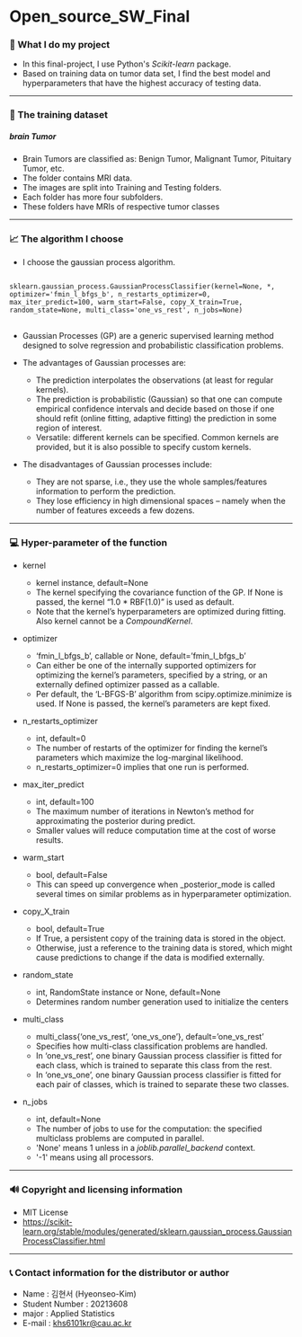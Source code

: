 # Open_source_SW_Final



### 🤷‍ What I do my project
- In this final-project, I use Python's *Scikit-learn* package.
- Based on training data on tumor data set, I find the best model and hyperparameters that have the highest accuracy of testing data.

-------------

### 🧾 The training dataset
##### brain Tumor
- Brain Tumors are classified as: Benign Tumor, Malignant Tumor, Pituitary Tumor, etc.
- The folder contains MRI data.
- The images are split into Training and Testing folders.
- Each folder has more four subfolders. 
- These folders have MRIs of respective tumor classes

-------------

### 📈 The algorithm I choose 
- I choose the gaussian process algorithm.

<pre>
<code>
sklearn.gaussian_process.GaussianProcessClassifier(kernel=None, *, optimizer='fmin_l_bfgs_b', n_restarts_optimizer=0, max_iter_predict=100, warm_start=False, copy_X_train=True, random_state=None, multi_class='one_vs_rest', n_jobs=None)
</code>
</pre>

- Gaussian Processes (GP) are a generic supervised learning method designed to solve regression and probabilistic classification problems.
- The advantages of Gaussian processes are:
  * The prediction interpolates the observations (at least for regular kernels).
  * The prediction is probabilistic (Gaussian) so that one can compute empirical confidence intervals and decide based on those if one should refit (online fitting, adaptive fitting) the prediction in some region of interest.
  * Versatile: different kernels can be specified. Common kernels are provided, but it is also possible to specify custom kernels.

- The disadvantages of Gaussian processes include:
  * They are not sparse, i.e., they use the whole samples/features information to perform the prediction.
  * They lose efficiency in high dimensional spaces – namely when the number of features exceeds a few dozens.
  
-------------  

### 💻 Hyper-parameter of the function
- kernel
  * kernel instance, default=None
  * The kernel specifying the covariance function of the GP. If None is passed, the kernel “1.0 * RBF(1.0)” is used as default.
  * Note that the kernel’s hyperparameters are optimized during fitting. Also kernel cannot be a *CompoundKernel*.

- optimizer
  * ‘fmin_l_bfgs_b’, callable or None, default=’fmin_l_bfgs_b’
  * Can either be one of the internally supported optimizers for optimizing the kernel’s parameters, specified by a string, or an externally defined optimizer passed as a callable.
  * Per default, the ‘L-BFGS-B’ algorithm from scipy.optimize.minimize is used. If None is passed, the kernel’s parameters are kept fixed.
  
- n_restarts_optimizer
  * int, default=0
  * The number of restarts of the optimizer for finding the kernel’s parameters which maximize the log-marginal likelihood.
  * n_restarts_optimizer=0 implies that one run is performed.
  
- max_iter_predict
  * int, default=100
  * The maximum number of iterations in Newton’s method for approximating the posterior during predict. 
  * Smaller values will reduce computation time at the cost of worse results.
  
- warm_start
  * bool, default=False
  * This can speed up convergence when _posterior_mode is called several times on similar problems as in hyperparameter optimization.
  
- copy_X_train
  * bool, default=True
  * If True, a persistent copy of the training data is stored in the object.
  * Otherwise, just a reference to the training data is stored, which might cause predictions to change if the data is modified externally.
  
- random_state
  * int, RandomState instance or None, default=None
  * Determines random number generation used to initialize the centers
  
- multi_class
  * multi_class{‘one_vs_rest’, ‘one_vs_one’}, default=’one_vs_rest’
  * Specifies how multi-class classification problems are handled.
  * In ‘one_vs_rest’, one binary Gaussian process classifier is fitted for each class, which is trained to separate this class from the rest. 
  * In ‘one_vs_one’, one binary Gaussian process classifier is fitted for each pair of classes, which is trained to separate these two classes.
  
- n_jobs
  * int, default=None
  * The number of jobs to use for the computation: the specified multiclass problems are computed in parallel. 
  * 'None' means 1 unless in a *joblib.parallel_backend* context.
  * '-1' means using all processors.
  
-------------

### 🔊 Copyright and licensing information
- MIT License
- https://scikit-learn.org/stable/modules/generated/sklearn.gaussian_process.GaussianProcessClassifier.html

-------------

### 📞 Contact information for the distributor or author
- Name : 김현서 (Hyeonseo-Kim)
- Student Number : 20213608
- major : Applied Statistics
- E-mail : khs6101kr@cau.ac.kr
